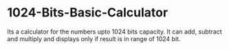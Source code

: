 # 1024-Bits-Basic-Calculator
Its a calculator for the numbers upto 1024 bits capacity.
It can add, subtract and multiply and displays only if result is in range of 1024 bit.

